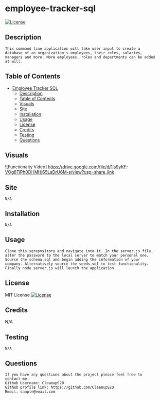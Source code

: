 # employee-tracker-sql
  [![License](https://img.shields.io/badge/License-MIT-blue.svg)](https://opensource.org/licenses/MIT)
  
## Description
    This command line application will take user input to create a database of an organization's employees, their roles, salaries, managers and more. More employees, roles and departments can be added at will.
  
## Table of Contents
- [Employee Tracker SQL](#employee-tracker-sql)
  - [Description](#description)
  - [Table of Contents](#table-of-contents)
  - [Visuals](#visuals)
  - [Site](#site)
  - [Installation](#installation)
  - [Usage](#usage)
  - [License](#license)
  - [Credits](#credits)
  - [Testing](#testing)
  - [Questions](#questions)
 
## Visuals

![Functionaity Video] https://drive.google.com/file/d/1ls9yKF-VOg6TiPh0DHMHj65LaDrU6M-s/view?usp=share_link

## Site

    N/A

## Installation
    N/A
## Usage

    Clone this sqrepository and navigate into it. In the server.js file, alter the password to the local server to match your personal one. Source the schema.sql and begin adding the information of your company. Alternatively source the seeds.sql to test functionality. Finally node server.js will launch the application.
  
## License
  MIT License
  [![License](https://img.shields.io/badge/License-MIT-blue.svg)](https://opensource.org/licenses/https://img.shields.io/badge/License-MIT-blue.svg)
  
## Credits

  N/A

## Testing
    N/A

## Questions
    If you have any questions about the project please feel free to contact me.
    Github Username: CleanupS20
    Github profile link: https://github.com/CleanupS20
    Email: sample@email.com

